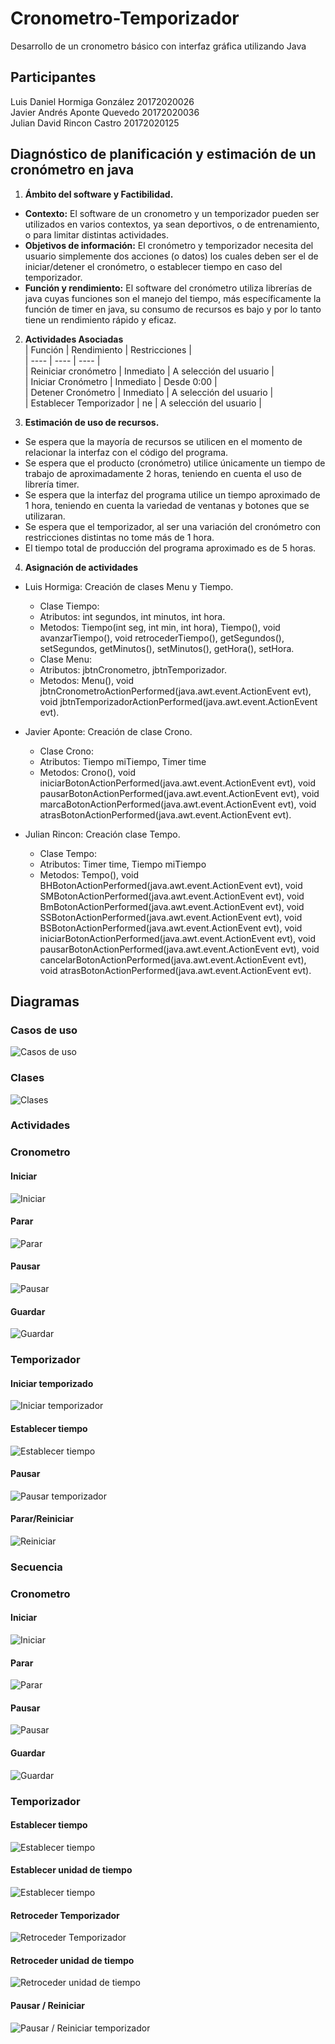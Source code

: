 # Cronometro-Temporizador
Desarrollo de un cronometro básico con interfaz gráfica utilizando Java

## Participantes
Luis Daniel Hormiga González 20172020026  
Javier Andrés Aponte Quevedo 20172020036  
Julian David Rincon Castro 20172020125  

## Diagnóstico de planificación y estimación de un cronómetro en java
1. **Ámbito del software y Factibilidad.**  
  - **Contexto:** El software de un cronometro y un temporizador pueden ser utilizados en varios contextos, ya sean deportivos, o de entrenamiento, o para limitar distintas actividades.  
  - **Objetivos de información:** El cronómetro y temporizador necesita del usuario simplemente dos acciones (o datos) los cuales deben ser el de iniciar/detener el cronómetro, o establecer tiempo en caso del temporizador.  
  - **Función y rendimiento:** El software del cronómetro utiliza librerías de java cuyas funciones son el manejo del tiempo, más específicamente la función de timer en java, su consumo de recursos es bajo y por lo tanto tiene un rendimiento rápido y eficaz.  

2. **Actividades Asociadas**  
| Función | Rendimiento | Restricciones |  
| ---- | ---- | ---- |  
| Reiniciar cronómetro | Inmediato | A selección del usuario |  
| Iniciar Cronómetro | Inmediato | Desde 0:00 |  
| Detener Cronómetro | Inmediato | A selección del usuario |  
| Establecer Temporizador | ne | A selección del usuario |  

3. **Estimación de uso de recursos.**  
  - Se espera que la mayoría de recursos se utilicen en el momento de relacionar la interfaz con el código del programa.
  - Se espera que el producto (cronómetro) utilice únicamente un tiempo de trabajo de aproximadamente 2 horas, teniendo en cuenta el uso de librería timer.
  - Se espera que la interfaz del programa utilice un tiempo aproximado de 1 hora, teniendo en cuenta la variedad de ventanas y botones que se utilizaran.
  - Se espera que el temporizador, al ser una variación del cronómetro con restricciones distintas no tome más de 1 hora.
  - El tiempo total de producción del programa aproximado es de 5 horas.
  
4. **Asignación de actividades**
  - Luis Hormiga: Creación de clases Menu y Tiempo.  
     - Clase Tiempo: 
      - Atributos: int segundos, int minutos, int hora.
      - Metodos: Tiempo(int seg, int min, int hora), Tiempo(), void avanzarTiempo(), void retrocederTiempo(), getSegundos(), setSegundos, getMinutos(), setMinutos(), getHora(), setHora.
     - Clase Menu:
      - Atributos: jbtnCronometro, jbtnTemporizador.
      - Metodos: Menu(), void jbtnCronometroActionPerformed(java.awt.event.ActionEvent evt), void jbtnTemporizadorActionPerformed(java.awt.event.ActionEvent evt).
       
  - Javier Aponte: Creación de clase Crono. 
    - Clase Crono: 
     - Atributos: Tiempo miTiempo, Timer time
     - Metodos: Crono(), void iniciarBotonActionPerformed(java.awt.event.ActionEvent evt), void pausarBotonActionPerformed(java.awt.event.ActionEvent evt),  void marcaBotonActionPerformed(java.awt.event.ActionEvent evt), void atrasBotonActionPerformed(java.awt.event.ActionEvent evt).
       
  - Julian Rincon: Creación clase Tempo.
    - Clase Tempo:
     - Atributos: Timer time, Tiempo miTiempo
     - Metodos: Tempo(), void BHBotonActionPerformed(java.awt.event.ActionEvent evt), void SMBotonActionPerformed(java.awt.event.ActionEvent evt), void BmBotonActionPerformed(java.awt.event.ActionEvent evt), void SSBotonActionPerformed(java.awt.event.ActionEvent evt), void BSBotonActionPerformed(java.awt.event.ActionEvent evt),  void iniciarBotonActionPerformed(java.awt.event.ActionEvent evt), void pausarBotonActionPerformed(java.awt.event.ActionEvent evt), void cancelarBotonActionPerformed(java.awt.event.ActionEvent evt), void atrasBotonActionPerformed(java.awt.event.ActionEvent evt).
     
## Diagramas

### Casos de uso

![Casos de uso](Diagramas/Casos%20de%20uso.jpg)

### Clases

![Clases](Diagramas/Clases.PNG)

### Actividades

### Cronometro
#### Iniciar

![Iniciar](Diagramas/Actividades/Cronometro/iniciarCrono.PNG)

#### Parar

![Parar](Diagramas/Actividades/Cronometro/PararCronometro.jpeg)

#### Pausar

![Pausar](Diagramas/Actividades/Cronometro/PausarCronometro.jpeg)

#### Guardar

![Guardar](Diagramas/Actividades/Cronometro/guardarCrono.jpeg)

### Temporizador
#### Iniciar temporizado
![Iniciar temporizador](Diagramas/Actividades/Temporizador/Iniciar.jpg)

#### Establecer tiempo
![Establecer tiempo](Diagramas/Actividades/Temporizador/Establecer%20Tiempo.jpg)

#### Pausar
![Pausar temporizador](Diagramas/Actividades/Temporizador/pausarTemp.jpeg)

#### Parar/Reiniciar
![Reiniciar](Diagramas/Actividades/Temporizador/Reinciar%20Temporzador.jpg)

### Secuencia

### Cronometro
#### Iniciar

![Iniciar](Diagramas/Secuencia/Cronometro/SecuenciaIniciarCrono.PNG)

#### Parar

![Parar](Diagramas/Secuencia/Cronometro/SecuenciaCronometroParar.png)

#### Pausar

![Pausar](Diagramas/Secuencia/Cronometro/SecuenciaCronoPau.PNG)

#### Guardar

![Guardar](Diagramas/Secuencia/Cronometro/SecuenciaCronoGuard.PNG)

### Temporizador

#### Establecer tiempo
![Establecer tiempo](Diagramas/Secuencia/Temporizador/EstablecerTiempo.jpg)

#### Establecer unidad de tiempo
![Establecer tiempo](Diagramas/Secuencia/Temporizador/Establecer%20unidad%20de%20tiempo.jpg)

#### Retroceder Temporizador
![Retroceder Temporizador](Diagramas/Secuencia/Temporizador/RetrocederTemporizador.jpg)

#### Retroceder unidad de tiempo
![Retroceder unidad de tiempo](Diagramas/Secuencia/Temporizador/RetrocerderUnidadTiempo.jpg)

#### Pausar / Reiniciar
![Pausar / Reiniciar temporizador](Diagramas/Secuencia/Temporizador/SecuenciaTemporizador.png)



